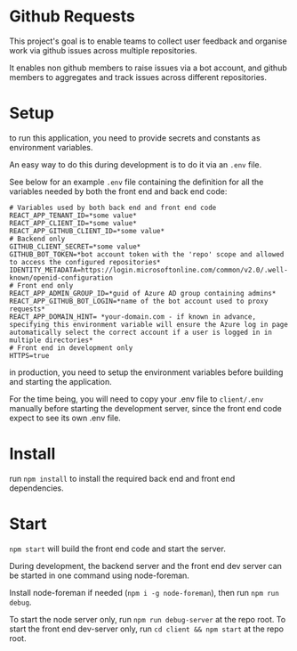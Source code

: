 # Github Requests
This project's goal is to enable teams to collect user feedback and organise work via github issues across multiple repositories.

It enables non github members to raise issues via a bot account, and github members to aggregates and track issues across different repositories.

# Setup
to run this application, you need to provide secrets and constants as environment variables.

An easy way to do this during development is to do it via an `.env` file.

See below for an example `.env` file containing the definition for all the variables needed by both the front end and back end code:
```
# Variables used by both back end and front end code
REACT_APP_TENANT_ID=*some value*
REACT_APP_CLIENT_ID=*some value*
REACT_APP_GITHUB_CLIENT_ID=*some value*
# Backend only
GITHUB_CLIENT_SECRET=*some value*
GITHUB_BOT_TOKEN=*bot account token with the 'repo' scope and allowed to access the configured repositories*
IDENTITY_METADATA=https://login.microsoftonline.com/common/v2.0/.well-known/openid-configuration
# Front end only
REACT_APP_ADMIN_GROUP_ID=*guid of Azure AD group containing admins*
REACT_APP_GITHUB_BOT_LOGIN=*name of the bot account used to proxy requests*
REACT_APP_DOMAIN_HINT= *your-domain.com - if known in advance, specifying this environment variable will ensure the Azure log in page automatically select the correct account if a user is logged in in multiple directories*
# Front end in development only
HTTPS=true
```

in production, you need to setup the environment variables before building and starting the application.

For the time being, you will need to copy your .env file to `client/.env` manually before starting the development server, since the front end code expect to see its own .env file.

# Install
run `npm install` to install the required back end and front end dependencies.

# Start
`npm start` will build the front end code and start the server.

During development, the backend server and the front end dev server can be started in one command using node-foreman.

Install node-foreman if needed (`npm i -g node-foreman`), then run `npm run debug`.

To start the node server only, run `npm run debug-server` at the repo root.
To start the front end dev-server only, run `cd client && npm start` at the repo root.


